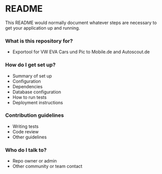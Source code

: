 # README #

This README would normally document whatever steps are necessary to get your application up and running.

### What is this repository for? ###

* Exportool for VW EVA Cars und Pic to Mobile.de and Autoscout.de

### How do I get set up? ###

* Summary of set up
* Configuration
* Dependencies
* Database configuration
* How to run tests
* Deployment instructions

### Contribution guidelines ###

* Writing tests
* Code review
* Other guidelines

### Who do I talk to? ###

* Repo owner or admin
* Other community or team contact